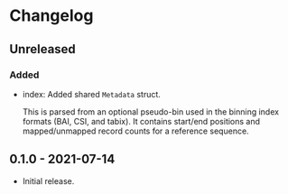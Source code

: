 # Changelog

## Unreleased

### Added

  * index: Added shared `Metadata` struct.

    This is parsed from an optional pseudo-bin used in the binning index
    formats (BAI, CSI, and tabix). It contains start/end positions and
    mapped/unmapped record counts for a reference sequence.

## 0.1.0 - 2021-07-14

  * Initial release.
